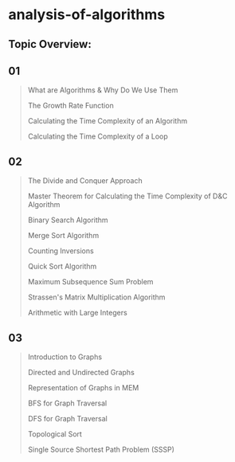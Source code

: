 # analysis-of-algorithms
## Topic Overview:

## 01
> What are Algorithms & Why Do We Use Them
> 
> The Growth Rate Function
> 
> Calculating the Time Complexity of an Algorithm
> 
> Calculating the Time Complexity of a Loop

## 02
> The Divide and Conquer Approach
>
> Master Theorem for Calculating the Time Complexity of D&C Algorithm
>
> Binary Search Algorithm
>
> Merge Sort Algorithm
>
> Counting Inversions
>
> Quick Sort Algorithm
>
> Maximum Subsequence Sum Problem
>
> Strassen's Matrix Multiplication Algorithm
>
> Arithmetic with Large Integers

## 03
> Introduction to Graphs
> 
> Directed and Undirected Graphs
>
> Representation of Graphs in MEM
>
> BFS for Graph Traversal
>
> DFS for Graph Traversal
>
> Topological Sort
>
> Single Source Shortest Path Problem (SSSP)
